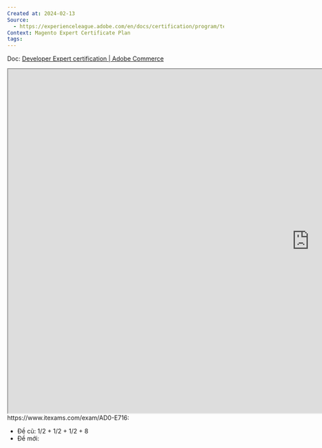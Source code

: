 ```yaml
---
Created at: 2024-02-13
Source:
  - https://experienceleague.adobe.com/en/docs/certification/program/technical-certifications/ac/ac-expert/ac-e-developer
Context: Magento Expert Certificate Plan
tags:
---
```

Doc: [Developer Expert certification | Adobe Commerce](https://experienceleague.adobe.com/en/docs/certification/program/technical-certifications/ac/ac-expert/ac-e-developer)

<iframe src="https://docs.google.com/spreadsheets/d/1_BF7kGlegphJNIOSa-_tD7Ne0KlSfDdPQO89B3AcCXg/edit#gid=1386834576" width="1400" height="800"></iframe>
https://www.itexams.com/exam/AD0-E716:

- Đề cũ: 1/2 + 1/2  + 1/2 + 8
- Đề mới: